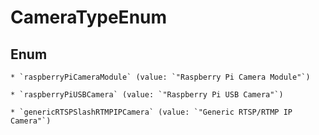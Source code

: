 
# CameraTypeEnum

## Enum


    * `raspberryPiCameraModule` (value: `"Raspberry Pi Camera Module"`)

    * `raspberryPiUSBCamera` (value: `"Raspberry Pi USB Camera"`)

    * `genericRTSPSlashRTMPIPCamera` (value: `"Generic RTSP/RTMP IP Camera"`)



